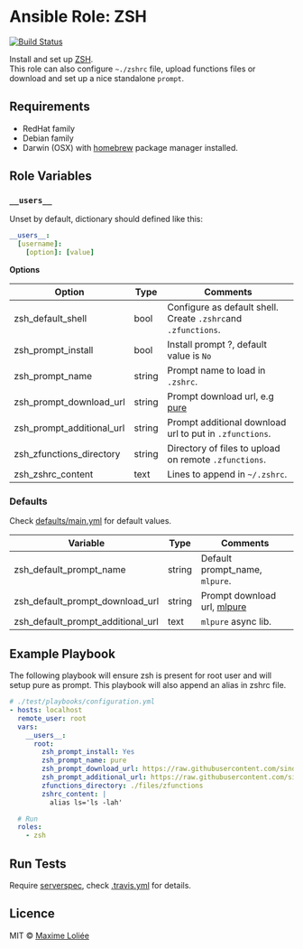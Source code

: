 # Ansible Role: ZSH

[![Build Status](https://travis-ci.org/loliee/ansible-zsh.svg?branch=master)](https://travis-ci.org/loliee/ansible-zsh)

Install and set up [ZSH](http://www.zsh.org/).  
This role can also configure `~./zshrc` file, upload functions files or download and set up a nice standalone `prompt`.

## Requirements

- RedHat family
- Debian family
- Darwin (OSX) with [homebrew](http://brew.sh/) package manager installed.

## Role Variables

### `__users__`

Unset by default, dictionary should defined like this:

```yaml
__users__:
  [username]:
    [option]: [value]
```
**Options**

| Option                    | Type     | Comments                                                      |
|---------------------------|----------|---------------------------------------------------------------|
| zsh_default_shell         | bool     | Configure as default shell. Create `.zshrc`and `.zfunctions`. |
| zsh_prompt_install        | bool     | Install prompt ?, default value is `No`                       |
| zsh_prompt_name           | string   | Prompt name to load in `.zshrc`.                              |
| zsh_prompt_download_url   | string   | Prompt download url, e.g [pure](https://github.com/sindresorhus/pure) |
| zsh_prompt_additional_url | string   | Prompt additional download url to put in `.zfunctions`.       |
| zsh_zfunctions_directory  | string   | Directory of files to upload on remote `.zfunctions`.         |
| zsh_zshrc_content         | text     | Lines to append in `~/.zshrc`.                                |


### Defaults

Check [defaults/main.yml](defaults/main.yml) for default values.

| Variable                          | Type     | Comments                                            |
|-----------------------------------|----------|-----------------------------------------------------|
| zsh_default_prompt_name           | string   | Default prompt_name, `mlpure`.                      |
| zsh_default_prompt_download_url   | string   | Prompt download url, [mlpure](https://github.com/loliee/mlpure) |
| zsh_default_prompt_additional_url | text     | `mlpure` async lib.                                 |

## Example Playbook

The following playbook will ensure zsh is present for root user and will setup pure as prompt. This playbook will also append an alias in zshrc file.

```yaml
# ./test/playbooks/configuration.yml
- hosts: localhost
  remote_user: root
  vars:
    __users__:
      root:
        zsh_prompt_install: Yes
        zsh_prompt_name: pure
        zsh_prompt_download_url: https://raw.githubusercontent.com/sindresorhus/pure/master/pure.zsh
        zsh_prompt_additional_url: https://raw.githubusercontent.com/sindresorhus/pure/master/async.zsh
        zfunctions_directory: ./files/zfunctions
        zshrc_content: |
          alias ls='ls -lah'

  # Run
  roles:
    - zsh
```

## Run Tests

Require [serverspec](http://serverspec.org/), check [.travis.yml](.travis.yml) for details.

## Licence

MIT © [Maxime Loliée](https://github.com/loliee.com/)

